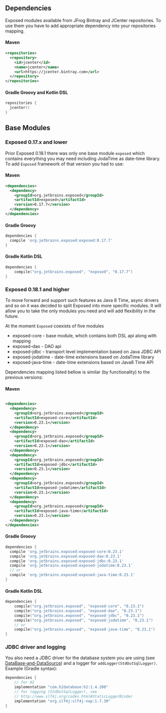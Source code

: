 ## Dependencies
Exposed modules available from JFrog Bintray and JCenter repositories.
To use them you have to add appropriate dependency into your repositories mapping.

#### Maven
```xml
<repositories>
  <repository>
    <id>jcenter</id>
    <name>jcenter</name>
    <url>https://jcenter.bintray.com</url>
  </repository>
</repositories>
```

#### Gradle Groovy and Kotlin DSL

```kotlin
repositories {
  jcenter()
}
```

## Base Modules
### Exposed 0.17.x and lower
Prior Exposed 0.18.1 there was only one base module `exposed` which contains everything you may need including JodaTime as date-time library.
To add `Exposed` framework of that version you had to use: 
    
#### Maven
```xml
<dependencies>
  <dependency>
    <groupId>org.jetbrains.exposed</groupId>
    <artifactId>exposed</artifactId>
    <version>0.17.7</version>
  </dependency>
</dependencies>

```

#### Gradle Groovy
```groovy
dependencies {
  compile 'org.jetbrains.exposed:exposed:0.17.7'
}
```
#### Gradle Kotlin DSL
```kotlin
dependencies {
    compile("org.jetbrains.exposed", "exposed", "0.17.7")
}
```

### Exposed 0.18.1 and higher
To move forward and support such features as Java 8 Time, async drivers and so on it was decided to split Exposed into more specific modules. It will allow you to take the only modules you need and will add flexibility in the future.

At the moment `Exposed` coexists of five modules
* exposed-core - base module, which contains both DSL api along with mapping
* exposed-dao - DAO api 
* exposed-jdbc - transport level implementation based on Java JDBC API
* exposed-jodatime - date-time extensions based on JodaTime library
* exposed-java-time - date-time extensions based on Java8 Time API

Dependencies mapping listed bellow is similar (by functionality) to the previous versions:
#### Maven
```xml

<dependencies>
  <dependency>
    <groupId>org.jetbrains.exposed</groupId>
    <artifactId>exposed-core</artifactId>
    <version>0.23.1</version>
  </dependency>
  <dependency>
    <groupId>org.jetbrains.exposed</groupId>
    <artifactId>exposed-dao</artifactId>
    <version>0.23.1</version>
  </dependency>
  <dependency>
    <groupId>org.jetbrains.exposed</groupId>
    <artifactId>exposed-jdbc</artifactId>
    <version>0.23.1</version>
  </dependency>
  <dependency>
    <groupId>org.jetbrains.exposed</groupId>
    <artifactId>exposed-jodatime</artifactId>
    <version>0.23.1</version>
  </dependency>
  <dependency>
    <groupId>org.jetbrains.exposed</groupId>
    <artifactId>exposed-java-time</artifactId>
    <version>0.23.1</version>
  </dependency>
</dependencies>

```

#### Gradle Groovy
```groovy
dependencies {
  compile 'org.jetbrains.exposed:exposed-core:0.23.1'
  compile 'org.jetbrains.exposed:exposed-dao:0.23.1'
  compile 'org.jetbrains.exposed:exposed-jdbc:0.23.1'
  compile 'org.jetbrains.exposed:exposed-jodatime:0.23.1'
  // or
  compile 'org.jetbrains.exposed:exposed-java-time:0.23.1'
}
```
#### Gradle Kotlin DSL
```kotlin
dependencies {
    compile("org.jetbrains.exposed", "exposed-core", "0.23.1")
    compile("org.jetbrains.exposed", "exposed-dao", "0.23.1")
    compile("org.jetbrains.exposed", "exposed-jdbc", "0.23.1")
    compile("org.jetbrains.exposed", "exposed-jodatime", "0.23.1")
    // or
    compile("org.jetbrains.exposed", "exposed-java-time", "0.23.1")
}
```

### JDBC driver and logging
You also need a JDBC driver for the database system you are using (see [DataBase-and-DataSource](./DataBase-and-DataSource)) and a logger for `addLogger(StdOutSqlLogger)`. Example (Gradle syntax):
```kotlin
dependencies {
    // for H2
    implementation "com.h2database:h2:1.4.200"
    // for logging (StdOutSqlLogger), see
    // http://www.slf4j.org/codes.html#StaticLoggerBinder
    implementation "org.slf4j:slf4j-nop:1.7.30"
}
```
